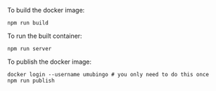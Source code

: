 To build the docker image:

```shell
npm run build
```

To run the built container:

```shell
npm run server
```

To publish the docker image:

```shell
docker login --username umubingo # you only need to do this once 
npm run publish
```
